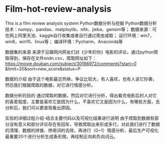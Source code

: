 # Film-hot-review-analysis
This is a film review analysis system
Python数据分析与挖掘
Python数据分析技术：numpy、pandas、matploylib、nltk、jieba、gensim等；
数据来源：可在网上阿里天池、kaggle自行收集或者自行通过爬虫或取；
运行环境：win7，win8，win10、linux等；
编译环境：Pycharm、Anaconda等

数据集的来源
来源于豆瓣网内网友们对《少年的你》电影的评论，通过python爬取得到，保存在文件sndn.csv，爬取网址如下：
https://movie.douban.com/subject/30166972/comments?start=0 &limit=20&sort=new_score&status=P

数据的介绍
由于这个电影最近热映，争议比较大，有人喜欢，也有人说它抄袭，然后我们根据爬取的数据，对它进行情感分析。

数据分析的目的
通过爬取的数据，然后对它进行分析，得出看完电影后的人对它的喜爱程度，主要是喜欢它是因为什么，不喜欢它又是因为什么，有哪些方面，去分析后，我们可以更直观看出原因。

实验的详细过程介绍-结合主要代码以及可视化结果进行说明
由于爬取到数据有部分没有意义和部分评论存在有回车，导致爬取出来形成多行，对此我们进行了数据的清理、数据的拼接、停用词的去除，再进行（0~1）情感分析，最后生产可视化最重要20个进行分析生成条形图，再绘制正向和负向词云。
